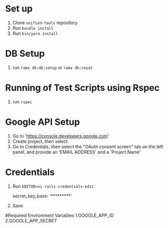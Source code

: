 # Set up
1. Clone `unified-tools` repository
2. Run `bundle install`
3. Run `bin/yarn install`

# DB Setup
1. run `rake db:db:setup` or `rake db:reset`

# Running of Test Scripts using Rspec
1. run `rspec`

# Google API Setup

1. Go to 'https://console.developers.google.com'
2. Create project, then select.
3. Go to Credentials, then select the "OAuth consent screen" tab on the left panel, and provide an 'EMAIL ADDRESS' and a 'Project Name'

# Credentials
1. Run `EDITOR=vi rails credentials:edit`

    secret_key_base: '*********'

3. Save

#Required Environment Variables
1.GOOGLE_APP_ID
2.GOOGLE_APP_SECRET